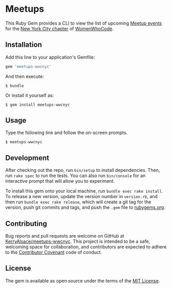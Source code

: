 # Meetups

This Ruby Gem provides a CLI to view the list of upcoming [Meetup events](https://www.meetup.com/WomenWhoCodeNYC/) for the [New York City chapter](https://www.womenwhocode.com/nyc) of [WomenWhoCode](https://www.womenwhocode.com/).

## Installation

Add this line to your application's Gemfile:

```ruby
gem 'meetups-wwcnyc'
```

And then execute:

    $ bundle

Or install it yourself as:

    $ gem install meetups-wwcnyc

## Usage

Type the following line and follow the on-screen prompts.

    $ meetups-wwcnyc

## Development

After checking out the repo, run `bin/setup` to install dependencies. Then, run `rake spec` to run the tests. You can also run `bin/console` for an interactive prompt that will allow you to experiment.

To install this gem onto your local machine, run `bundle exec rake install`. To release a new version, update the version number in `version.rb`, and then run `bundle exec rake release`, which will create a git tag for the version, push git commits and tags, and push the `.gem` file to [rubygems.org](https://rubygems.org).

## Contributing

Bug reports and pull requests are welcome on GitHub at [KerryAlsace/meetups-wwcnyc](https://github.com/KerryAlsace/meetups-wwcnyc). This project is intended to be a safe, welcoming space for collaboration, and contributors are expected to adhere to the [Contributor Covenant](http://contributor-covenant.org) code of conduct.


## License

The gem is available as open source under the terms of the [MIT License](http://opensource.org/licenses/MIT).

